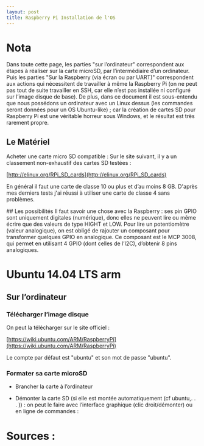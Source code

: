 ```yaml
---
layout: post
title: Raspberry Pi Installation de l'OS
---
```

# Nota
Dans toute cette page, les parties "sur l’ordinateur" correspondent aux étapes à réaliser sur la carte microSD, par l’intermédiaire d’un ordinateur. Puis les parties "Sur la Raspberry (via écran ou par UART)" correspondent aux actions qui nécessitent de travailler à même la Raspberry Pi (on ne peut pas tout de suite travailler en SSH, car elle n’est pas installée ni
configuré sur l’image disque de base). 
De plus, dans ce document il est sous-entendu que nous possédons un ordinateur avec un Linux dessus (les commandes seront données pour un OS Ubuntu-like) ; car la création de cartes SD pour Raspberry Pi est une véritable horreur sous Windows, et le résultat est très rarement propre.


## Le Matériel
Acheter une carte micro SD compatible : Sur le site suivant, il y a un classement non-exhaustif des cartes SD testées :

[http://elinux.org/RPi_SD_cards](http://elinux.org/RPi_SD_cards)

En général il faut une carte de classe 10 ou plus et d’au moins 8 GB. D'après mes derniers tests j'ai réussi à utiliser une carte de classe 4 sans problèmes.

## Les possibilités
Il faut savoir une chose avec la Raspberry : ses pin GPIO sont uniquement digitales (numérique), donc elles ne peuvent lire ou même écrire que des valeurs de type HIGHT et LOW. 
Pour lire un potentiomètre (valeur analogique), on est obligé de rajouter un composant pour transformer quelques GPIO en analogique. Ce composant est le MCP 3008, qui permet en utilisant 4 GPIO (dont celles de l’I2C), d’obtenir 8 pins analogiques.





# Ubuntu 14.04 LTS arm
## Sur l’ordinateur
###  Télécharger l’image disque
On peut la télécharger sur le site officiel :

[https://wiki.ubuntu.com/ARM/RaspberryPi](https://wiki.ubuntu.com/ARM/RaspberryPi)

Le compte par défaut est "ubuntu" et son mot de passe "ubuntu".

### Formater sa carte microSD
* Brancher la carte à l’ordinateur
- Démonter la carte SD (si elle est montée automatiquement (cf ubuntu,. . . )) : on peut le
faire avec l’interface graphique (clic droit/démonter) ou en ligne de commandes :

# Sources :
